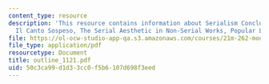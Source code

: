 ```yaml
---
content_type: resource
description: 'This resource contains information about Serialism Conclusion: Nono,
  Il Canto Sospeso, The Serial Aesthetic in Non-Serial Works, Popular Legacy for serialism.'
file: https://ol-ocw-studio-app-qa.s3.amazonaws.com/courses/21m-262-modern-music-1900-1960-fall-2006/50c3ca99d1d33cc0f5b6107d698f3eed_outline_1121.pdf
file_type: application/pdf
resourcetype: Document
title: outline_1121.pdf
uid: 50c3ca99-d1d3-3cc0-f5b6-107d698f3eed
---
```

